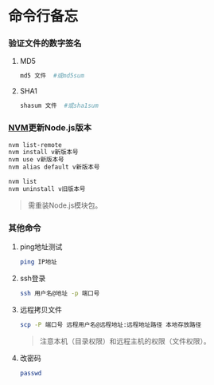 # 命令行备忘

### 验证文件的数字签名
1. MD5

    ```bash
    md5 文件  #或md5sum
    ```
2. SHA1

    ```bash
    shasum 文件  #或sha1sum
    ```

### [NVM](https://github.com/creationix/nvm)更新Node.js版本
```bash
nvm list-remote
nvm install v新版本号
nvm use v新版本号
nvm alias default v新版本号

nvm list
nvm uninstall v旧版本号
```
>需重装Node.js模块包。

### 其他命令
1. ping地址测试

    ```bash
    ping IP地址
    ```
2. ssh登录

    ```bash
    ssh 用户名@地址 -p 端口号
    ```
3. 远程拷贝文件

    ```bash
    scp -P 端口号 远程用户名@远程地址:远程地址路径 本地存放路径
    ```

    >注意本机（目录权限）和远程主机的权限（文件权限）。
4. 改密码

    ```bash
    passwd
    ```